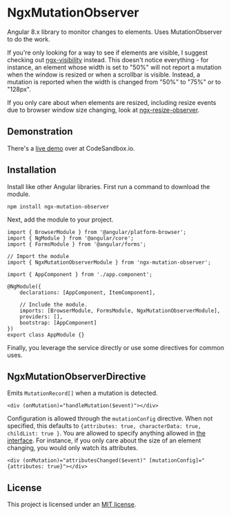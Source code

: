 # NgxMutationObserver

Angular 8.x library to monitor changes to elements. Uses MutationObserver to do the work.

If you're only looking for a way to see if elements are visible, I suggest checking out [ngx-visibility](https://github.com/fidian/ngx-visibility) instead. This doesn't notice everything - for instance, an element whose width is set to "50%" will not report a mutation when the window is resized or when a scrollbar is visible. Instead, a mutation is reported when the width is changed from "50%" to "75%" or to "128px".

If you only care about when elements are resized, including resize events due to browser window size changing, look at [ngx-resize-observer](https://github.com/fidian/ngx-resize-observer/).


## Demonstration

There's a [live demo](https://codesandbox.io/s/github/fidian/ngx-mutation-observer-demo/tree/master/) over at CodeSandbox.io.


## Installation

Install like other Angular libraries. First run a command to download the module.

    npm install ngx-mutation-observer

Next, add the module to your project.

    import { BrowserModule } from '@angular/platform-browser';
    import { NgModule } from '@angular/core';
    import { FormsModule } from '@angular/forms';

    // Import the module
    import { NgxMutationObserverModule } from 'ngx-mutation-observer';

    import { AppComponent } from './app.component';

    @NgModule({
        declarations: [AppComponent, ItemComponent],

        // Include the module.
        imports: [BrowserModule, FormsModule, NgxMutationObserverModule],
        providers: [],
        bootstrap: [AppComponent]
    })
    export class AppModule {}

Finally, you leverage the service directly or use some directives for common uses.


## NgxMutationObserverDirective

Emits `MutationRecord[]` when a mutation is detected.

    <div (onMutation)="handleMutation($event)"></div>

Configuration is allowed through the `mutationConfig` directive. When not specified, this defaults to `{attributes: true, characterData: true, childList: true }`. You are allowed to specify anything allowed in [the interface](https://developer.mozilla.org/en-US/docs/Web/API/MutationObserverInit). For instance, if you only care about the size of an element changing, you would only watch its attributes.

    <div (onMutation)="attributesChanged($event)" [mutationConfig]="{attributes: true}"></div>


## License

This project is licensed under an [MIT license](LICENSE.md).
